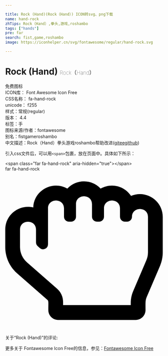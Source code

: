 ```yaml
---

title: Rock (Hand)(Rock（Hand）) ICON转svg、png下载
name: hand-rock
zhTips: Rock（Hand）,拳头,游戏,roshambo
tags: ["hands"]
pre: far
search: fist,game,roshambo
image: https://iconhelper.cn/svg/fontawesome/regular/hand-rock.svg

---
```


# Rock (Hand)  <small style="font-size: 60%;font-weight: 100">Rock（Hand）</small>


<div class="detail-page">
<p>
<span><span class="badge-success badge">免费图标</span> </span>
<br/>
<span>
ICON库：
<span class="badge-secondary badge">Font Awesome Icon Free</span> 
</span>
<br/>
<span>
CSS名称：
<span class="badge-secondary badge">fa-hand-rock</span> 
</span>
<br/>
<span>
unicode：
<span class="badge-secondary badge">f255</span> 
<copy-btn content='f255' btn-title=""></copy-btn>
<copy-btn :content='String.fromCodePoint(parseInt("f255", 16))' btn-title="复制U"></copy-btn>
</span><br/><span>样式：<span class="badge-light badge">常规(regular)</span></span>
<br/>
<span>
版本：
<span class="badge-secondary badge">4.4</span> 
</span><br/><span>标签：<span class="badge-light badge"><router-link to="/tags/hands.html">手</router-link></span></span>
<br/>
<span>图标来源/作者：<span class="badge-light badge">fontawesome</span></span> 
<br/>
<span>别名：<span class="badge-light badge">fist</span><span class="badge-light badge">game</span><span class="badge-light badge">roshambo</span></span><br/><span class="zh-detail">中文描述：<span class="badge-primary badge">Rock（Hand）</span><span class="badge-primary badge">拳头</span><span class="badge-primary badge">游戏</span><span class="badge-primary badge">roshambo</span><span class="help-link"><span>帮助改进</span>(<a href="https://gitee.com/liuwave/icon-helper/edit/master/json/fontawesome/regular/hand-rock.json" target="_blank" rel="noopener noreferrer">gitee</a><a href="https://github.com/liuwave/icon-helper/edit/master/json/fontawesome/regular/hand-rock.json" target="_blank" rel="noopener noreferrer">github</a></span>)</span><br/>
</p>
</div>
<div class="alert alert-dark">
  <i class="far fa-hand-rock fa-xs"></i>
  <i class="far fa-hand-rock fa-sm"></i>
  <i class="far fa-hand-rock fa-lg"></i>
  <i class="far fa-hand-rock fa-2x"></i>
  <i class="far fa-hand-rock fa-3x"></i>
  <i class="far fa-hand-rock fa-5x"></i>
  <i class="far fa-hand-rock fa-7x"></i>
</div>
<div>
  <p>引入css文件后，可以用<code>&lt;span&gt;</code>包裹，放在页面中。具体如下所示：    
  </p>
  <div class="alert alert-primary" style="font-size: 14px">
    &lt;span class="far fa-hand-rock" aria-hidden="true"&gt;&lt;/span&gt;
    <copy-btn content='<span class="far fa-hand-rock" aria-hidden="true"></span>'></copy-btn>
  </div>
  <div class="alert alert-secondary">
    <i class="far fa-hand-rock"
    style="font-size: 24px"
    aria-hidden="true"></i> far fa-hand-rock
    <copy-btn content="far fa-hand-rock" btn-title="复制图标名称"></copy-btn>
  </div>
</div>
<div id="svg" class="svg-wrap">
<svg xmlns="http://www.w3.org/2000/svg" viewBox="0 0 512 512"><path d="M408.864 79.052c-22.401-33.898-66.108-42.273-98.813-23.588-29.474-31.469-79.145-31.093-108.334-.022-47.16-27.02-108.71 5.055-110.671 60.806C44.846 105.407 0 140.001 0 187.429v56.953c0 32.741 14.28 63.954 39.18 85.634l97.71 85.081c4.252 3.702 3.11 5.573 3.11 32.903 0 17.673 14.327 32 32 32h252c17.673 0 32-14.327 32-32 0-23.513-1.015-30.745 3.982-42.37l42.835-99.656c6.094-14.177 9.183-29.172 9.183-44.568V146.963c0-52.839-54.314-88.662-103.136-67.911zM464 261.406a64.505 64.505 0 0 1-5.282 25.613l-42.835 99.655c-5.23 12.171-7.883 25.04-7.883 38.25V432H188v-10.286c0-16.37-7.14-31.977-19.59-42.817l-97.71-85.08C56.274 281.255 48 263.236 48 244.381v-56.953c0-33.208 52-33.537 52 .677v41.228a16 16 0 0 0 5.493 12.067l7 6.095A16 16 0 0 0 139 235.429V118.857c0-33.097 52-33.725 52 .677v26.751c0 8.836 7.164 16 16 16h7c8.836 0 16-7.164 16-16v-41.143c0-33.134 52-33.675 52 .677v40.466c0 8.836 7.163 16 16 16h7c8.837 0 16-7.164 16-16v-27.429c0-33.03 52-33.78 52 .677v26.751c0 8.836 7.163 16 16 16h7c8.837 0 16-7.164 16-16 0-33.146 52-33.613 52 .677v114.445z"/></svg>
</div>
<detail full-name='fa-hand-rock'></detail>
<div>
<p>关于“Rock (Hand)”的评论:</p>
</div>
<Vssue title="关于“Rock (Hand)”的评论" ></Vssue>    
<div><p>更多关于  Fontawesome Icon Free的信息，参见：<a target="_blank" href="https://iconhelper.cn/fontawesome.html">Fontawesome Icon Free</a>
</p></div>
